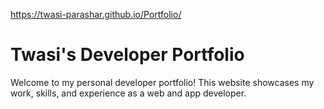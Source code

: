 https://twasi-parashar.github.io/Portfolio/

# Twasi's Developer Portfolio

Welcome to my personal developer portfolio! This website showcases my work, skills, and experience as a web and app developer.

